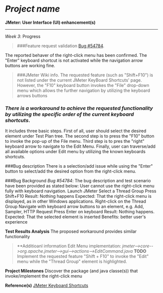 *Project name*
=======================
**JMeter: User Interface (UI) enhancement(s)**

----------------
*Week 3*:  Progress


>###Feature request validation [Bug #54784](https://issues.apache.org/bugzilla/show_bug.cgi?id=54784). 

The reported behaver of the right-click menu has been confirmed.
The "Enter" keyboard shortcut is not activated while the navigation arrow buttons are working fine.

>###JMeter Wiki info.
The requested feature (such as "Shift+F10") is not listed under the current JMeter KeyBoard Shortcuts' page.
However, the "F10" keyboard button invokes the "File" drop-down menu  which allows the further navigation by utilizing the keyboard arrows buttons

### *There is a workaround to achieve the requested functionality by utilizing the specific order of the current keyboard shortcuts*.
It includes three basic steps.
First of all, user should select the desired element under Test Plan tree.
The second step is to press the "F10" button to invoke the pop-up of the File menu.
Third step is to pres the "right" keyboard arrow to navigate to the Edit Menu.
Finally, user can traverse/add all available options under Edit menu by utilizing the known keyboards shortcuts.

###Bug description
There is a selection/add issue while using the "Enter" button to select/add the desired option from the right-click menu.

###Bug Background
*Bug #54784*:
The bug description and test scenario have been provided as stated below: User cannot use the right-click menu fully with keyboard navigation.
    Launch JMeter
    Select a Thread Group
    Press Shift+F10
Result: Nothing happens
Expected: That the right-click menu is displayed, as in other Windows applications.
    Right-click on the Thread Group
    Navigate with keyboard arrow buttons to an element, e.g. Add, Sampler, HTTP Request
    Press Enter on keyboard
Result: Nothing happens.
Expected: That the selected element is inserted
Benefits: better user's experience

**Test Results Analysis**
The proposed workaround provides similar functionality

>**Additioanl information
Edit Menu implementation: *jmeter-->core-->org.apache.jmeter-->gui-->actions-->EditCommand.java*
**TODO**
Implement the requested feature
  "Shift + F10" to invoke the "Edit" menu while the "Thread Group" element is highlighted.

**Project Milestones**
Discover the package (and java classe(s)) that invoke/implement the right-click menu

**Reference(s)**
[JMeter Keyboard Shortcuts](https://wiki.apache.org/jmeter/JMeterShortcuts)




